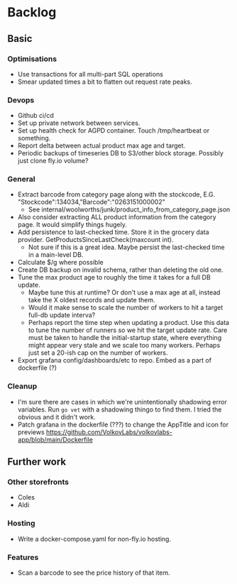 # Backlog

## Basic

### Optimisations
* Use transactions for all multi-part SQL operations
* Smear updated times a bit to flatten out request rate peaks.

### Devops
* Github ci/cd
* Set up private network between services.
* Set up health check for AGPD container. Touch /tmp/heartbeat or something.
* Report delta between actual product max age and target.
* Periodic backups of timeseries DB to S3/other block storage. Possibly just clone fly.io volume?

### General
* Extract barcode from category page along with the stockcode, E.G. "Stockcode":134034,"Barcode":"0263151000002"
    * See internal/woolworths/junk/product_info_from_category_page.json
* Also consider extracting ALL product information from the category page. It would simplify things hugely.
* Add persistence to last-checked time. Store it in the grocery data provider. GetProductsSinceLastCheck(maxcount int).
    * Not sure if this is a great idea. Maybe persist the last-checked time in a main-level DB.
* Calculate $/g where possible
* Create DB backup on invalid schema, rather than deleting the old one.
* Tune the max product age to roughly the time it takes for a full DB update.
    * Maybe tune this at runtime? Or don't use a max age at all, instead take the
        X oldest records and update them.
    * Would it make sense to scale the number of workers to hit a target full-db
        update interva?
    * Perhaps report the time step when updating a product. Use this data to
        tune the number of runners so we hit the target update rate. Care
        must be taken to handle the initial-startup state, where everything
        might appear very stale and we scale too many workers. Perhaps just
        set a 20-ish cap on the number of workers.
* Export grafana config/dashboards/etc to repo. Embed as a part of dockerfile (?)

### Cleanup
* I'm sure there are cases in which we're unintentionally shadowing error variables.
    Run `go vet` with a shadowing thingo to find them. I tried the obvious and it didn't work.
* Patch grafana in the dockerfile (???) to change the AppTitle and icon for previews
    https://github.com/VolkovLabs/volkovlabs-app/blob/main/Dockerfile

## Further work

### Other storefronts
* Coles
* Aldi

### Hosting
* Write a docker-compose.yaml for non-fly.io hosting.

### Features
* Scan a barcode to see the price history of that item.
